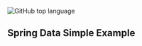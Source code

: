 ![GitHub top language](https://img.shields.io/github/languages/top/CarlosRobertoMedeiros/Backend-Java-red)
## Spring Data Simple Example
	